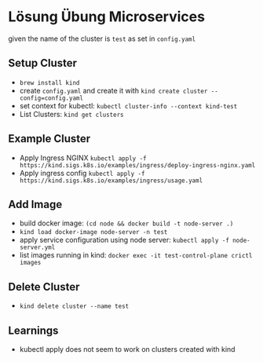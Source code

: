 # Lösung Übung Microservices

given the name of the cluster is `test` as set in `config.yaml`

## Setup Cluster

- `brew install kind`
- create `config.yaml` and create it with `kind create cluster --config=config.yaml`
- set context for kubectl: `kubectl cluster-info --context kind-test`
- List Clusters: `kind get clusters`

## Example Cluster

- Apply Ingress NGINX `kubectl apply -f https://kind.sigs.k8s.io/examples/ingress/deploy-ingress-nginx.yaml`
- Apply ingress config `kubectl apply -f https://kind.sigs.k8s.io/examples/ingress/usage.yaml`

## Add Image

- build docker image: `(cd node && docker build -t node-server .)`
- `kind load docker-image node-server -n test`
- apply service configuration using node server: `kubectl apply -f node-server.yml`
- list images running in kind: `docker exec -it test-control-plane crictl images`

## Delete Cluster

- `kind delete cluster --name test`

## Learnings

- kubectl apply does not seem to work on clusters created with kind
